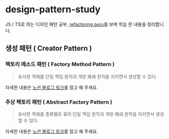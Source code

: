 # design-pattern-study
JS / TS로 하는 디자인 패턴 공부, [refactoring.guru](https://refactoring.guru/ko/design-patterns/)를 보며 학습 한 내용을 정리합니다.

## 생성 패턴 ( Creator Pattern )
### 팩토리 메소드 패턴 ( Factory Method Pattern )

> 유사한 객체를 단일 책임 원칙과 개방 폐쇄 원칙을 지키면서 생성할 수 있다.

자세한 내용은 [노션 블로그 링크](https://sshrik.notion.site/5784254756e645708732b93b45a4e01b)를 참고 해 주세요.

### 추상 팩토리 패턴 ( Abstract Factory Pattern )

> 유사한 객체를 종류별로 묶어 단일 책임 원칙과 개방 폐쇄 원칙을 지키면서 생성할 수 있다.

자세한 내용은 [노션 블로그 링크](https://sshrik.notion.site/8640dd4c441644c0b0ce8a0149a9be58)를 참고 해 주세요.